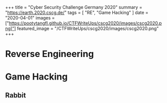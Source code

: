+++
title = "Cyber Security Challenge Germany 2020"
summary = "https://earth.2020.cscg.de/"
tags = [
	"RE",
	"Game Hacking"
]
date = "2020-04-01"
images = ["https://pootytangfl.github.io/CTFWriteUps/cscg2020/images/cscg2020.png]"]
featured_image = "/CTFWriteUps/cscg2020/images/cscg2020.png"
+++

# Reverse Engineering

# Game Hacking
## Rabbit